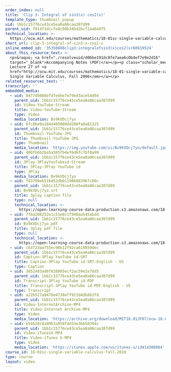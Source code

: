 ```yaml
---
order_index: null
title: 'Clip 3: Integral of sin3(x) cos2(x)'
template_type: thumbnail_popup
uid: 1bb1c15776ce43ce5ea0a86caa307d99
parent_uid: f914f1dccfe8c98b34b42bcf2aa6e075
technical_location: >-
  https://ocw.mit.edu/courses/mathematics/18-01sc-single-variable-calculus-fall-2010/unit-4-techniques-of-integration/part-a-trigonometric-powers-trigonometric-substitution-and-completing-the-square/session-68-integral-of-sin-n-x-cos-m-x-odd-exponents/clip-3-integral-of-sin3-x-cos2-x
short_url: clip-3-integral-of-sin3-x-cos2-x
inline_embed_id: '35350888clip3:integralofsin3(x)cos2(x)60619524'
about_this_resource_text: >-
  <p>&raquo; <a href="./resolveuid/d06be191dc8fe7aea6c0b4ef7e9e2d16"
  target="_blank">Accompanying Notes (PDF)</a></p><p class="scholar_medsm">From
  Lecture 27 of <a
  href="http://ocw.mit.edu/courses/mathematics/18-01-single-variable-calculus-fall-2006/video-lectures/"><em>18.01
  Single Variable Calculus, Fall 2006</em></a></p>
related_resources_text: ''
transcript: ''
embedded_media:
  - uid: 0477d9808efd7e66e7e79ed3ace54d94
    parent_uid: 1bb1c15776ce43ce5ea0a86caa307d99
    id: Video-YouTube-Stream
    title: Video-YouTube-Stream
    type: Video
    media_location: Bv9kVDcj7yo
  - uid: 8fc8be9a184d405008dd280fa0a81325
    parent_uid: 1bb1c15776ce43ce5ea0a86caa307d99
    id: Thumbnail-YouTube-JPG
    title: Thumbnail-YouTube-JPG
    type: Thumbnail
    media_location: 'https://img.youtube.com/vi/Bv9kVDcj7yo/default.jpg'
  - uid: 409f66b2ba5a585fb4ef6d6fc7bf8a99
    parent_uid: 1bb1c15776ce43ce5ea0a86caa307d99
    id: 3Play-3PlayYouTubeid-Stream
    title: 3Play-3Play YouTube id
    type: 3Play
    media_location: Bv9kVDcj7yo
  - uid: f83798eb516d52db011906883967c00c
    parent_uid: 1bb1c15776ce43ce5ea0a86caa307d99
    id: Bv9kVDcj7yo.srt
    title: 3play caption file
    type: null
    technical_location: >-
      https://open-learning-course-data-production.s3.amazonaws.com/18-01sc-single-variable-calculus-fall-2010/fa24f884242d381d74d3b02dbd850927_Bv9kVDcj7yo.srt
  - uid: 7fba208252e1c51e0c1f940aa545abdd
    parent_uid: 1bb1c15776ce43ce5ea0a86caa307d99
    id: Bv9kVDcj7yo.pdf
    title: 3play pdf file
    type: null
    technical_location: >-
      https://open-learning-course-data-production.s3.amazonaws.com/18-01sc-single-variable-calculus-fall-2010/7f73070b5aa56d3ef85596d52091e981_Bv9kVDcj7yo.pdf
  - uid: c63723aaf55ec96b12f92ca619859dec
    parent_uid: 1bb1c15776ce43ce5ea0a86caa307d99
    id: Caption-3Play YouTube id-SRT
    title: Caption-3Play YouTube id-SRT-English - US
    type: Caption
  - uid: 3652403ad6f628005ecf2ac59e1e7dd5
    parent_uid: 1bb1c15776ce43ce5ea0a86caa307d99
    id: Transcript-3Play YouTube id-PDF
    title: Transcript-3Play YouTube id-PDF-English - US
    type: Transcript
  - uid: a22b527a8476e4738eff913d4db8b3fd
    parent_uid: 1bb1c15776ce43ce5ea0a86caa307d99
    id: Video-InternetArchive-MP4
    title: Video-Internet Archive-MP4
    type: Video
    media_location: 'https://archive.org/download/MIT18.01JF07/ocw-18.01-f07-lec27_300k.mp4'
  - uid: e54b28c8a99b3a958fdd33e3b650394c
    parent_uid: 1bb1c15776ce43ce5ea0a86caa307d99
    id: Video-iTunesU-MP4
    title: Video-iTunes U-MP4
    type: Video
    media_location: 'https://itunes.apple.com/us/itunes-u/id414308064'
course_id: 18-01sc-single-variable-calculus-fall-2010
type: course
layout: video
---
```


